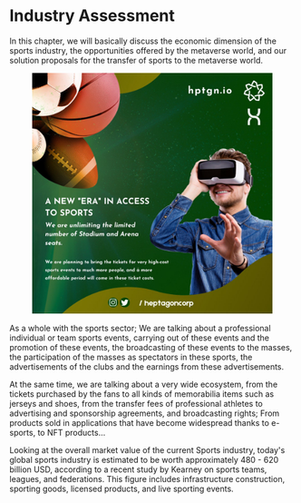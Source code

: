 # Industry Assessment

In this chapter, we will basically  discuss the economic dimension of the sports industry, the opportunities  offered  by  the  metaverse  world, and our solution proposals for the transfer of sports to the metaverse world.&#x20;

<figure><img src="../.gitbook/assets/photo_2022-10-23_17-27-15.jpg" alt=""><figcaption></figcaption></figure>

As a whole with the sports sector; We are talking  about a  professional individual or team sports events, carrying out of these events and the promotion of these events, the broadcasting of these events to the  masses, the  participation of the masses as spectators in these sports, the advertisements  of  the  clubs  and the earnings from these advertisements.&#x20;

At the same time, we are talking  about  a very  wide ecosystem,  from  the tickets purchased by the fans to all kinds of memorabilia items such as jerseys and shoes, from the  transfer  fees of   professional  athletes  to  advertising  and sponsorship agreements, and broadcasting rights; From products sold in applications that have become widespread thanks to e-sports, to NFT products…&#x20;

Looking at the overall market value of the current  Sports  industry,  today's  global sports  industry  is  estimated  to  be  worth   approximately  480 - 620 billion USD, according to a recent study by Kearney on  sports teams, leagues, and federations. This figure includes infrastructure construction,  sporting goods, licensed products, and live sporting events.
